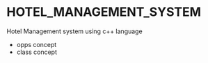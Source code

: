 # HOTEL_MANAGEMENT_SYSTEM
Hotel Management system using c++ language 
- opps concept 
- class concept
